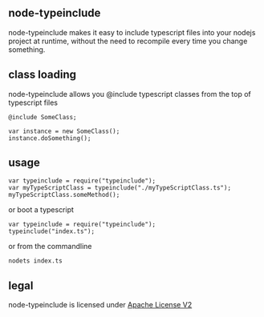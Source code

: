 node-typeinclude
----------------
node-typeinclude makes it easy to include typescript files into your nodejs project at runtime, without the need to recompile every time you change something.

class loading
-------------
node-typeinclude allows you @include typescript classes from the top of typescript files

```
@include SomeClass;

var instance = new SomeClass();
instance.doSomething();
```

usage
-----
```
var typeinclude = require("typeinclude");
var myTypeScriptClass = typeinclude("./myTypeScriptClass.ts");
myTypeScriptClass.someMethod();
```

or boot a typescript

```
var typeinclude = require("typeinclude");
typeinclude("index.ts");
```

or from the commandline

```
nodets index.ts
```

legal
-----
node-typeinclude is licensed under [Apache License V2](LICENSE.md)
